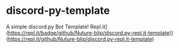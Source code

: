 # discord-py-template

A simple discord.py Bot Template!
Repl.it](https://repl.it/badge/github/Nuture-blip/discord.py-repl.it-template)](https://repl.it/github/Nuture-blip/discord.py-repl.it-template)

